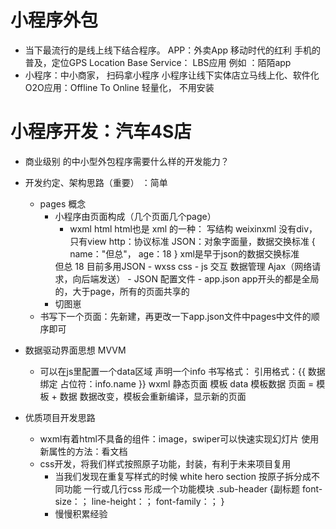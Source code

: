# 小程序外包

- 当下最流行的是线上线下结合程序。
    APP：外卖App 移动时代的红利 手机的普及，定位GPS 
    Location Base Service： LBS应用
    例如 ：陌陌app
- 小程序：中小商家， 扫码拿小程序 小程序让线下实体店立马线上化、软件化 
    O2O应用：Offline To Online 轻量化， 不用安装

# 小程序开发：汽车4S店
- 商业级别 的中小型外包程序需要什么样的开发能力？
- 开发约定、架构思路（重要） ：简单
    - pages 概念
        - 小程序由页面构成（几个页面几个page）
            - wxml html html也是 xml 的一种：
            写结构 weixinxml 没有div，只有view
            http：协议标准
            JSON：对象字面量，数据交换标准
            {
                name："但总"，
                age：18
            }
            xml是早于json的数据交换标准
            <reviewer>
                <name>但总</name>
                <age>18</age>
            </reviewer>
            目前多用JSON
            - wxss css
            - js 交互  数据管理  Ajax（网络请求，向后端发送）
            - JSON 配置文件
            - app.json
                app开头的都是全局的，大于page，所有的页面共享的
        - 切图崽
    - 书写下一个页面：先新建，再更改一下app.json文件中pages中文件的顺序即可

- 数据驱动界面思想 MVVM
    - 可以在js里配置一个data区域 声明一个info
        书写格式：
        引用格式：{{ 数据绑定 占位符：info.name }}
        wxml 静态页面 模板
        data 模板数据
        页面 = 模板 + 数据
        数据改变，模板会重新编译，显示新的页面

- 优质项目开发思路
    - wxml有着html不具备的组件：image，swiper可以快速实现幻灯片
        使用新属性的方法：看文档
    - css开发，将我们样式按照原子功能，封装，有利于未来项目复用
        - 当我们发现在重复写样式的时候
            white hero section 按原子拆分成不同功能
            一行或几行css 形成一个功能模块
            .sub-header {副标题
                font-size：；
                line-height：；
                font-family：；
            }
        - 慢慢积累经验